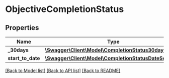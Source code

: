 # ObjectiveCompletionStatus

## Properties
Name | Type | Description | Notes
------------ | ------------- | ------------- | -------------
**_30days** | [**\Swagger\Client\Model\CompletionStatus30days**](CompletionStatus30days.md) |  | [optional] 
**start_to_date** | [**\Swagger\Client\Model\CompletionStatusDateSessions**](CompletionStatusDateSessions.md) |  | [optional] 

[[Back to Model list]](../../README.md#documentation-for-models) [[Back to API list]](../../README.md#documentation-for-api-endpoints) [[Back to README]](../../README.md)

